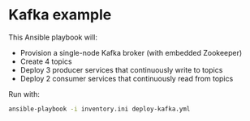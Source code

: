 # Kafka example
This Ansible playbook will:
- Provision a single-node Kafka broker (with embedded Zookeeper)
- Create 4 topics
- Deploy 3 producer services that continuously write to topics
- Deploy 2 consumer services that continuously read from topics

Run with:
``` bash
ansible-playbook -i inventory.ini deploy-kafka.yml
```
